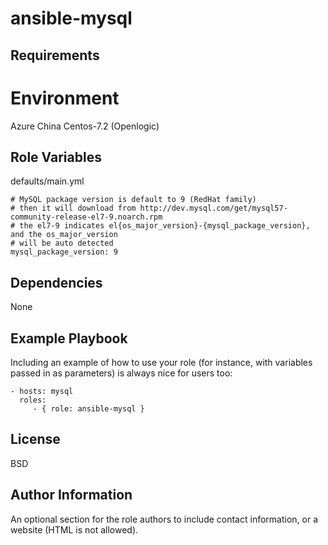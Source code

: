 ansible-mysql
=========


Requirements
------------

# Environment

Azure China Centos-7.2 (Openlogic)

Role Variables
--------------

defaults/main.yml

	# MySQL package version is default to 9 (RedHat family)
	# then it will download from http://dev.mysql.com/get/mysql57-community-release-el7-9.noarch.rpm
	# the el7-9 indicates el{os_major_version}-{mysql_package_version}, and the os_major_version 
	# will be auto detected
	mysql_package_version: 9


Dependencies
------------

None

Example Playbook
----------------

Including an example of how to use your role (for instance, with variables passed in as parameters) is always nice for users too:

    - hosts: mysql
      roles:
         - { role: ansible-mysql }

License
-------

BSD

Author Information
------------------

An optional section for the role authors to include contact information, or a website (HTML is not allowed).
